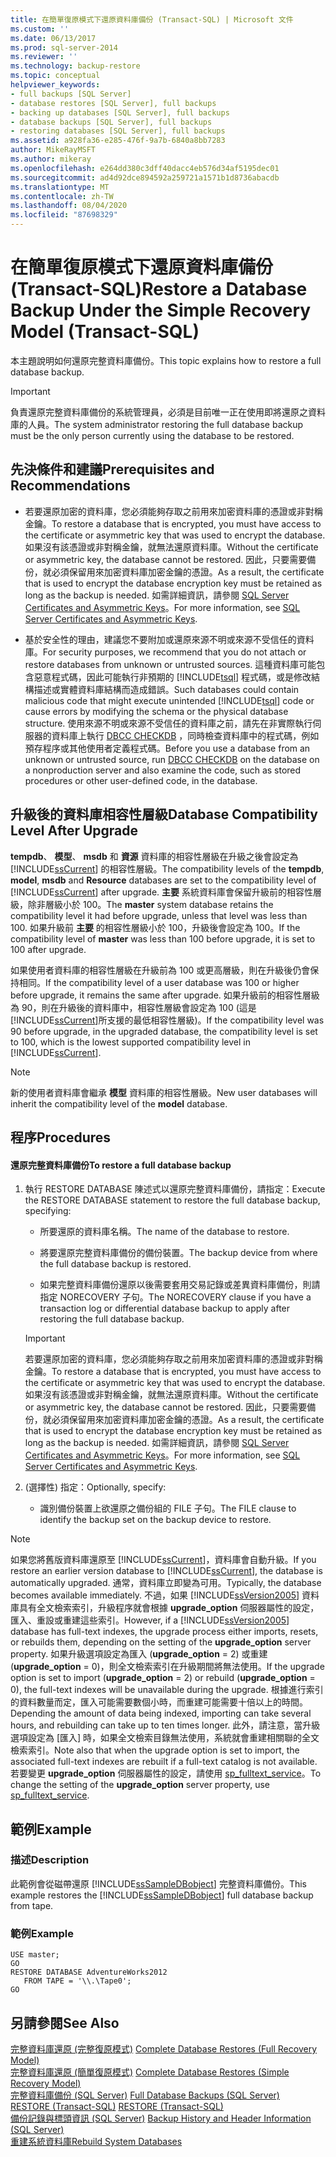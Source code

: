 ```yaml
---
title: 在簡單復原模式下還原資料庫備份 (Transact-SQL) | Microsoft 文件
ms.custom: ''
ms.date: 06/13/2017
ms.prod: sql-server-2014
ms.reviewer: ''
ms.technology: backup-restore
ms.topic: conceptual
helpviewer_keywords:
- full backups [SQL Server]
- database restores [SQL Server], full backups
- backing up databases [SQL Server], full backups
- database backups [SQL Server], full backups
- restoring databases [SQL Server], full backups
ms.assetid: a928fa36-e285-476f-9a7b-6840a8bb7283
author: MikeRayMSFT
ms.author: mikeray
ms.openlocfilehash: e264dd380c3dff40dacc4eb576d34af5195dec01
ms.sourcegitcommit: ad4d92dce894592a259721a1571b1d8736abacdb
ms.translationtype: MT
ms.contentlocale: zh-TW
ms.lasthandoff: 08/04/2020
ms.locfileid: "87698329"
---
```

# <a name="restore-a-database-backup-under-the-simple-recovery-model-transact-sql"></a><span data-ttu-id="3f3ad-102">在簡單復原模式下還原資料庫備份 (Transact-SQL)</span><span class="sxs-lookup"><span data-stu-id="3f3ad-102">Restore a Database Backup Under the Simple Recovery Model (Transact-SQL)</span></span>
  <span data-ttu-id="3f3ad-103">本主題說明如何還原完整資料庫備份。</span><span class="sxs-lookup"><span data-stu-id="3f3ad-103">This topic explains how to restore a full database backup.</span></span>  
  
> [!IMPORTANT]  
>  <span data-ttu-id="3f3ad-104">負責還原完整資料庫備份的系統管理員，必須是目前唯一正在使用即將還原之資料庫的人員。</span><span class="sxs-lookup"><span data-stu-id="3f3ad-104">The system administrator restoring the full database backup must be the only person currently using the database to be restored.</span></span>  
  
## <a name="prerequisites-and-recommendations"></a><span data-ttu-id="3f3ad-105">先決條件和建議</span><span class="sxs-lookup"><span data-stu-id="3f3ad-105">Prerequisites and Recommendations</span></span>  
  
-   <span data-ttu-id="3f3ad-106">若要還原加密的資料庫，您必須能夠存取之前用來加密資料庫的憑證或非對稱金鑰。</span><span class="sxs-lookup"><span data-stu-id="3f3ad-106">To restore a database that is encrypted, you must have access to the certificate or asymmetric key that was used to encrypt the database.</span></span> <span data-ttu-id="3f3ad-107">如果沒有該憑證或非對稱金鑰，就無法還原資料庫。</span><span class="sxs-lookup"><span data-stu-id="3f3ad-107">Without the certificate or asymmetric key, the database cannot be restored.</span></span> <span data-ttu-id="3f3ad-108">因此，只要需要備份，就必須保留用來加密資料庫加密金鑰的憑證。</span><span class="sxs-lookup"><span data-stu-id="3f3ad-108">As a result, the certificate that is used to encrypt the database encryption key must be retained as long as the backup is needed.</span></span> <span data-ttu-id="3f3ad-109">如需詳細資訊，請參閱 [SQL Server Certificates and Asymmetric Keys](../security/sql-server-certificates-and-asymmetric-keys.md)。</span><span class="sxs-lookup"><span data-stu-id="3f3ad-109">For more information, see [SQL Server Certificates and Asymmetric Keys](../security/sql-server-certificates-and-asymmetric-keys.md).</span></span>  
  
-   <span data-ttu-id="3f3ad-110">基於安全性的理由，建議您不要附加或還原來源不明或來源不受信任的資料庫。</span><span class="sxs-lookup"><span data-stu-id="3f3ad-110">For security purposes, we recommend that you do not attach or restore databases from unknown or untrusted sources.</span></span> <span data-ttu-id="3f3ad-111">這種資料庫可能包含惡意程式碼，因此可能執行非預期的 [!INCLUDE[tsql](../../includes/tsql-md.md)] 程式碼，或是修改結構描述或實體資料庫結構而造成錯誤。</span><span class="sxs-lookup"><span data-stu-id="3f3ad-111">Such databases could contain malicious code that might execute unintended [!INCLUDE[tsql](../../includes/tsql-md.md)] code or cause errors by modifying the schema or the physical database structure.</span></span> <span data-ttu-id="3f3ad-112">使用來源不明或來源不受信任的資料庫之前，請先在非實際執行伺服器的資料庫上執行 [DBCC CHECKDB](/sql/t-sql/database-console-commands/dbcc-checkdb-transact-sql) ，同時檢查資料庫中的程式碼，例如預存程序或其他使用者定義程式碼。</span><span class="sxs-lookup"><span data-stu-id="3f3ad-112">Before you use a database from an unknown or untrusted source, run [DBCC CHECKDB](/sql/t-sql/database-console-commands/dbcc-checkdb-transact-sql) on the database on a nonproduction server and also examine the code, such as stored procedures or other user-defined code, in the database.</span></span>  
  
## <a name="database-compatibility-level-after-upgrade"></a><span data-ttu-id="3f3ad-113">升級後的資料庫相容性層級</span><span class="sxs-lookup"><span data-stu-id="3f3ad-113">Database Compatibility Level After Upgrade</span></span>  
 <span data-ttu-id="3f3ad-114">**tempdb**、 **模型**、 **msdb** 和 **資源** 資料庫的相容性層級在升級之後會設定為 [!INCLUDE[ssCurrent](../../includes/sscurrent-md.md)] 的相容性層級。</span><span class="sxs-lookup"><span data-stu-id="3f3ad-114">The compatibility levels of the **tempdb**, **model**, **msdb** and **Resource** databases are set to the compatibility level of [!INCLUDE[ssCurrent](../../includes/sscurrent-md.md)] after upgrade.</span></span> <span data-ttu-id="3f3ad-115">**主要** 系統資料庫會保留升級前的相容性層級，除非層級小於 100。</span><span class="sxs-lookup"><span data-stu-id="3f3ad-115">The **master** system database retains the compatibility level it had before upgrade, unless that level was less than 100.</span></span> <span data-ttu-id="3f3ad-116">如果升級前 **主要** 的相容性層級小於 100，升級後會設定為 100。</span><span class="sxs-lookup"><span data-stu-id="3f3ad-116">If the compatibility level of **master** was less than 100 before upgrade, it is set to 100 after upgrade.</span></span>  
  
 <span data-ttu-id="3f3ad-117">如果使用者資料庫的相容性層級在升級前為 100 或更高層級，則在升級後仍會保持相同。</span><span class="sxs-lookup"><span data-stu-id="3f3ad-117">If the compatibility level of a user database was 100 or higher before upgrade, it remains the same after upgrade.</span></span> <span data-ttu-id="3f3ad-118">如果升級前的相容性層級為 90，則在升級後的資料庫中，相容性層級會設定為 100 (這是 [!INCLUDE[ssCurrent](../../includes/sscurrent-md.md)]所支援的最低相容性層級)。</span><span class="sxs-lookup"><span data-stu-id="3f3ad-118">If the compatibility level was 90 before upgrade, in the upgraded database, the compatibility level is set to 100, which is the lowest supported compatibility level in [!INCLUDE[ssCurrent](../../includes/sscurrent-md.md)].</span></span>  
  
> [!NOTE]  
>  <span data-ttu-id="3f3ad-119">新的使用者資料庫會繼承 **模型** 資料庫的相容性層級。</span><span class="sxs-lookup"><span data-stu-id="3f3ad-119">New user databases will inherit the compatibility level of the **model** database.</span></span>  
  
## <a name="procedures"></a><span data-ttu-id="3f3ad-120">程序</span><span class="sxs-lookup"><span data-stu-id="3f3ad-120">Procedures</span></span>  
  
#### <a name="to-restore-a-full-database-backup"></a><span data-ttu-id="3f3ad-121">還原完整資料庫備份</span><span class="sxs-lookup"><span data-stu-id="3f3ad-121">To restore a full database backup</span></span>  
  
1.  <span data-ttu-id="3f3ad-122">執行 RESTORE DATABASE 陳述式以還原完整資料庫備份，請指定：</span><span class="sxs-lookup"><span data-stu-id="3f3ad-122">Execute the RESTORE DATABASE statement to restore the full database backup, specifying:</span></span>  
  
    -   <span data-ttu-id="3f3ad-123">所要還原的資料庫名稱。</span><span class="sxs-lookup"><span data-stu-id="3f3ad-123">The name of the database to restore.</span></span>  
  
    -   <span data-ttu-id="3f3ad-124">將要還原完整資料庫備份的備份裝置。</span><span class="sxs-lookup"><span data-stu-id="3f3ad-124">The backup device from where the full database backup is restored.</span></span>  
  
    -   <span data-ttu-id="3f3ad-125">如果完整資料庫備份還原以後需要套用交易記錄或差異資料庫備份，則請指定 NORECOVERY 子句。</span><span class="sxs-lookup"><span data-stu-id="3f3ad-125">The NORECOVERY clause if you have a transaction log or differential database backup to apply after restoring the full database backup.</span></span>  
  
    > [!IMPORTANT]  
    >  <span data-ttu-id="3f3ad-126">若要還原加密的資料庫，您必須能夠存取之前用來加密資料庫的憑證或非對稱金鑰。</span><span class="sxs-lookup"><span data-stu-id="3f3ad-126">To restore a database that is encrypted, you must have access to the certificate or asymmetric key that was used to encrypt the database.</span></span> <span data-ttu-id="3f3ad-127">如果沒有該憑證或非對稱金鑰，就無法還原資料庫。</span><span class="sxs-lookup"><span data-stu-id="3f3ad-127">Without the certificate or asymmetric key, the database cannot be restored.</span></span> <span data-ttu-id="3f3ad-128">因此，只要需要備份，就必須保留用來加密資料庫加密金鑰的憑證。</span><span class="sxs-lookup"><span data-stu-id="3f3ad-128">As a result, the certificate that is used to encrypt the database encryption key must be retained as long as the backup is needed.</span></span> <span data-ttu-id="3f3ad-129">如需詳細資訊，請參閱 [SQL Server Certificates and Asymmetric Keys](../security/sql-server-certificates-and-asymmetric-keys.md)。</span><span class="sxs-lookup"><span data-stu-id="3f3ad-129">For more information, see [SQL Server Certificates and Asymmetric Keys](../security/sql-server-certificates-and-asymmetric-keys.md).</span></span>  
  
2.  <span data-ttu-id="3f3ad-130">(選擇性) 指定：</span><span class="sxs-lookup"><span data-stu-id="3f3ad-130">Optionally, specify:</span></span>  
  
    -   <span data-ttu-id="3f3ad-131">識別備份裝置上欲還原之備份組的 FILE 子句。</span><span class="sxs-lookup"><span data-stu-id="3f3ad-131">The FILE clause to identify the backup set on the backup device to restore.</span></span>  
  
> [!NOTE]  
>  <span data-ttu-id="3f3ad-132">如果您將舊版資料庫還原至 [!INCLUDE[ssCurrent](../../includes/sscurrent-md.md)]，資料庫會自動升級。</span><span class="sxs-lookup"><span data-stu-id="3f3ad-132">If you restore an earlier version database to [!INCLUDE[ssCurrent](../../includes/sscurrent-md.md)], the database is automatically upgraded.</span></span> <span data-ttu-id="3f3ad-133">通常，資料庫立即變為可用。</span><span class="sxs-lookup"><span data-stu-id="3f3ad-133">Typically, the database becomes available immediately.</span></span> <span data-ttu-id="3f3ad-134">不過，如果 [!INCLUDE[ssVersion2005](../../includes/ssversion2005-md.md)] 資料庫具有全文檢索索引，升級程序就會根據  **upgrade_option** 伺服器屬性的設定，匯入、重設或重建這些索引。</span><span class="sxs-lookup"><span data-stu-id="3f3ad-134">However, if a [!INCLUDE[ssVersion2005](../../includes/ssversion2005-md.md)] database has full-text indexes, the upgrade process either imports, resets, or rebuilds them, depending on the setting of the  **upgrade_option** server property.</span></span> <span data-ttu-id="3f3ad-135">如果升級選項設定為匯入 (**upgrade_option** = 2) 或重建 (**upgrade_option** = 0)，則全文檢索索引在升級期間將無法使用。</span><span class="sxs-lookup"><span data-stu-id="3f3ad-135">If the upgrade option is set to import (**upgrade_option** = 2) or rebuild (**upgrade_option** = 0), the full-text indexes will be unavailable during the upgrade.</span></span> <span data-ttu-id="3f3ad-136">根據進行索引的資料數量而定，匯入可能需要數個小時，而重建可能需要十倍以上的時間。</span><span class="sxs-lookup"><span data-stu-id="3f3ad-136">Depending the amount of data being indexed, importing can take several hours, and rebuilding can take up to ten times longer.</span></span> <span data-ttu-id="3f3ad-137">此外，請注意，當升級選項設定為 [匯入] 時，如果全文檢索目錄無法使用，系統就會重建相關聯的全文檢索索引。</span><span class="sxs-lookup"><span data-stu-id="3f3ad-137">Note also that when the upgrade option is set to import, the associated full-text indexes are rebuilt if a full-text catalog is not available.</span></span> <span data-ttu-id="3f3ad-138">若要變更 **upgrade_option** 伺服器屬性的設定，請使用 [sp_fulltext_service](/sql/relational-databases/system-stored-procedures/sp-fulltext-service-transact-sql)。</span><span class="sxs-lookup"><span data-stu-id="3f3ad-138">To change the setting of the **upgrade_option** server property, use [sp_fulltext_service](/sql/relational-databases/system-stored-procedures/sp-fulltext-service-transact-sql).</span></span>  
  
## <a name="example"></a><span data-ttu-id="3f3ad-139">範例</span><span class="sxs-lookup"><span data-stu-id="3f3ad-139">Example</span></span>  
  
### <a name="description"></a><span data-ttu-id="3f3ad-140">描述</span><span class="sxs-lookup"><span data-stu-id="3f3ad-140">Description</span></span>  
 <span data-ttu-id="3f3ad-141">此範例會從磁帶還原 [!INCLUDE[ssSampleDBobject](../../includes/sssampledbobject-md.md)] 完整資料庫備份。</span><span class="sxs-lookup"><span data-stu-id="3f3ad-141">This example restores the [!INCLUDE[ssSampleDBobject](../../includes/sssampledbobject-md.md)] full database backup from tape.</span></span>  
  
### <a name="example"></a><span data-ttu-id="3f3ad-142">範例</span><span class="sxs-lookup"><span data-stu-id="3f3ad-142">Example</span></span>  
  
```  
USE master;  
GO  
RESTORE DATABASE AdventureWorks2012  
   FROM TAPE = '\\.\Tape0';  
GO  
```  
  
## <a name="see-also"></a><span data-ttu-id="3f3ad-143">另請參閱</span><span class="sxs-lookup"><span data-stu-id="3f3ad-143">See Also</span></span>  
 <span data-ttu-id="3f3ad-144">[完整資料庫還原 &#40;完整復原模式&#41;](complete-database-restores-full-recovery-model.md) </span><span class="sxs-lookup"><span data-stu-id="3f3ad-144">[Complete Database Restores &#40;Full Recovery Model&#41;](complete-database-restores-full-recovery-model.md) </span></span>  
 <span data-ttu-id="3f3ad-145">[完整資料庫還原 &#40;簡單復原模式&#41;](complete-database-restores-simple-recovery-model.md) </span><span class="sxs-lookup"><span data-stu-id="3f3ad-145">[Complete Database Restores &#40;Simple Recovery Model&#41;](complete-database-restores-simple-recovery-model.md) </span></span>  
 <span data-ttu-id="3f3ad-146">[完整資料庫備份 &#40;SQL Server&#41;](full-database-backups-sql-server.md) </span><span class="sxs-lookup"><span data-stu-id="3f3ad-146">[Full Database Backups &#40;SQL Server&#41;](full-database-backups-sql-server.md) </span></span>  
 <span data-ttu-id="3f3ad-147">[RESTORE &#40;Transact-SQL&#41;](/sql/t-sql/statements/restore-statements-transact-sql) </span><span class="sxs-lookup"><span data-stu-id="3f3ad-147">[RESTORE &#40;Transact-SQL&#41;](/sql/t-sql/statements/restore-statements-transact-sql) </span></span>  
 <span data-ttu-id="3f3ad-148">[備份記錄與標頭資訊 &#40;SQL Server&#41;](backup-history-and-header-information-sql-server.md) </span><span class="sxs-lookup"><span data-stu-id="3f3ad-148">[Backup History and Header Information &#40;SQL Server&#41;](backup-history-and-header-information-sql-server.md) </span></span>  
 [<span data-ttu-id="3f3ad-149">重建系統資料庫</span><span class="sxs-lookup"><span data-stu-id="3f3ad-149">Rebuild System Databases</span></span>](../databases/system-databases.md)  
  
  
